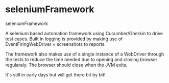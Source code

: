 # seleniumFramework
seleniumFramework

A selenium based automation framework using Cucumber/Gherkin to drive test cases.
Built in logging is provided by making use of EventFiringWebDriver + screenshots to reports.

The framework also makes use of a single instance of a WebDriver through the tests to reduce the time needed due to opening and closing browser regularaly.
The browser should close when the JVM exits.

It's still in early days but will get there bit by bit!
